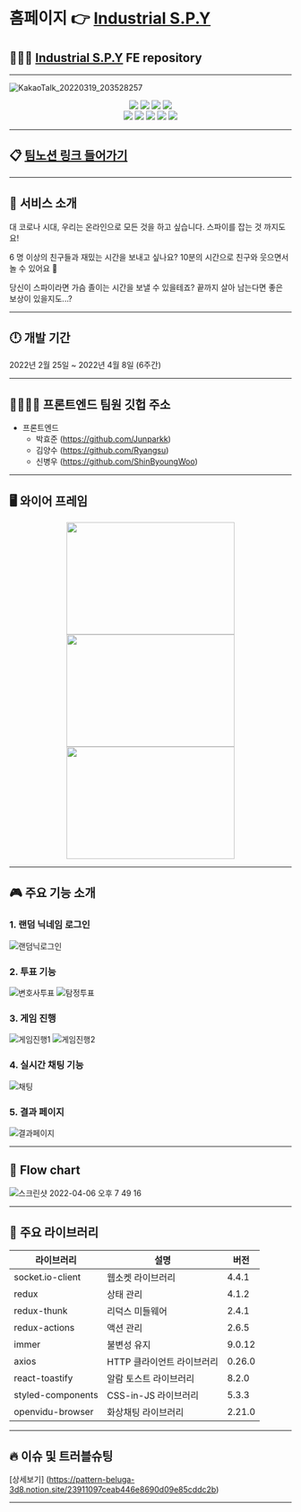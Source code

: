 # 홈페이지 👉 [Industrial S.P.Y](https://www.spygame.shop) 

## 🕵🏿‍♂️ [Industrial S.P.Y](https://github.com/Junparkk/SPY_FE) FE repository
---

![KakaoTalk_20220319_203528257](https://user-images.githubusercontent.com/83942678/161703589-32311d1b-f290-4e7f-a111-06b93a06e74c.png)
<div align='center'>
   <img src='https://img.shields.io/badge/html5-%23E34F26.svg?style=for-the-badge&logo=html5&logoColor=white'/>
  <img src='https://img.shields.io/badge/css3-%231572B6.svg?style=for-the-badge&logo=css3&logoColor=white'/>
   <img src='https://img.shields.io/badge/javascript-%23323330.svg?style=for-the-badge&logo=javascript&logoColor=%23F7DF1E'/>
  <img src='https://img.shields.io/badge/react-%2320232a.svg?style=for-the-badge&logo=react&logoColor=%2361DAFB'/>
   </div>
   <div align='center'>
   <img src='https://img.shields.io/badge/React_Router-CA4245?style=for-the-badge&logo=react-router&logoColor=white'/>
   <img src='https://img.shields.io/badge/redux-%23593d88.svg?style=for-the-badge&logo=redux&logoColor=white'/>
   <img src='https://img.shields.io/badge/styled--components-DB7093?style=for-the-badge&logo=styled-components&logoColor=white'/>
   <img src='https://img.shields.io/badge/Socket.io-black?style=for-the-badge&logo=socket.io&badgeColor=010101'/>
   <img src='https://img.shields.io/badge/yarn-%232C8EBB.svg?style=for-the-badge&logo=yarn&logoColor=white'/>
  </div>

 
---

## 📋 [팀노션 링크 들어가기](https://pattern-beluga-3d8.notion.site/INDUSTRIAL-S-P-Y-36ed6c5d31be499f848c175df5652247)

---

## 🏈 서비스 소개

대 코로나 시대, 우리는 온라인으로 모든 것을 하고 싶습니다. 스파이를 잡는 것 까지도요!

6 명 이상의 친구들과 재밌는 시간을 보내고 싶나요? 10분의 시간으로 친구와 웃으면서 놀 수 있어요 🔪 

당신이 스파이라면 가슴 졸이는 시간을 보낼 수 있을테죠? 끝까지 살아 남는다면 좋은 보상이 있을지도...?

---

## 🕛 개발 기간

2022년 2월 25일 ~ 2022년 4월 8일 (6주간)

---

## 👨‍👩‍👧‍👧 프론트엔드 팀원 깃헙 주소

- 프론트엔드
  - 박효준 (https://github.com/Junparkk)
  - 김양수 (https://github.com/Ryangsu)
  - 신병우 (https://github.com/ShinByoungWoo)

---

## 🖥 와이어 프레임

<div align='center'>
<img src="https://user-images.githubusercontent.com/82128525/161918874-bd6a8fdb-0548-4bbb-9a51-869d4ddfab2a.png" width="300" height="200">
<img src="https://user-images.githubusercontent.com/82128525/161918892-7b1efd19-2ebe-482f-bd39-30145a85e313.png" width="300" height="200">
<img src="https://user-images.githubusercontent.com/82128525/161918897-db1cbd27-bf0c-48f2-9640-3781daffed11.png" width="300" height="200">
</div>

---

## 🎮 주요 기능 소개

### 1. 랜덤 닉네임 로그인

![랜덤닉로그인](https://user-images.githubusercontent.com/82128525/161944631-a9b28791-fea1-4cbe-a3e9-ebfbcfebbd3f.gif)

### 2. 투표 기능

![변호사투표](https://user-images.githubusercontent.com/82128525/161945380-2d0f7f31-8496-486d-8c2b-f1cf629a57c5.gif)
![탐정투표](https://user-images.githubusercontent.com/82128525/161945398-fa1870b2-3003-4cfd-a453-e7c9f6b7f8a4.gif)

### 3. 게임 진행

![게임진행1](https://user-images.githubusercontent.com/82128525/161945715-3bea4566-4688-41cf-82c0-d38385bc652c.gif)
![게임진행2](https://user-images.githubusercontent.com/82128525/161945725-79b2759d-e314-4786-a073-6dd20f73ac4d.gif)

### 4. 실시간 채팅 기능

![채팅](https://user-images.githubusercontent.com/82128525/161959286-012b398b-4421-4ea7-9be2-f1bf2b415ec2.gif)

### 5. 결과 페이지

![결과페이지](https://user-images.githubusercontent.com/82128525/161945744-4a62dde0-aa8e-4461-8c93-5dd1a483bd47.gif)

---

## 🚩 Flow chart

![스크린샷 2022-04-06 오후 7 49 16](https://user-images.githubusercontent.com/82128525/161958772-08892389-1214-426d-bd94-9130ee475ea9.png)

---

## 📕 주요 라이브러리

| 라이브러리    | 설명                       | 버전   |
| ------------- | -------------------------- | ------ |
| socket.io-client       | 웹소켓 라이브러리                    | 4.4.1 |
| redux         | 상태 관리 | 4.1.2 |
|redux-thunk      |  리덕스 미들웨어                      |2.4.1 |
| redux-actions          | 액션 관리      | 2.6.5  |
| immer       | 불변성 유지                 | 9.0.12  |
| axios          | HTTP 클라이언트 라이브러리                      | 0.26.0 |
| react-toastify       | 알람 토스트 라이브러리                 | 8.2.0  |
| styled-components       | CSS-in-JS 라이브러리                 | 5.3.3  |
| openvidu-browser       | 화상채팅 라이브러리               | 2.21.0  |

---

## 🔥 이슈 및 트러블슈팅

[상세보기] (https://pattern-beluga-3d8.notion.site/23911097ceab446e8690d09e85cddc2b)

---
